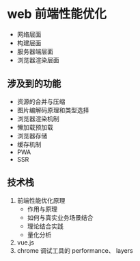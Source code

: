 # web 前端性能优化

- 网络层面
- 构建层面
- 服务器端层面
- 浏览器渲染层面

## 涉及到的功能

- 资源的合并与压缩
- 图片编解码原理和类型选择
- 浏览器渲染机制
- 懒加载预加载
- 浏览器存储
- 缓存机制
- PWA
- SSR

## 技术栈

1. 前端性能优化原理
    * 作用与原理
    * 如何与真实业务场景结合
    * 理论结合实践
    * 量化分析
2. vue.js
3. chrome 调试工具的 performance、 layers

